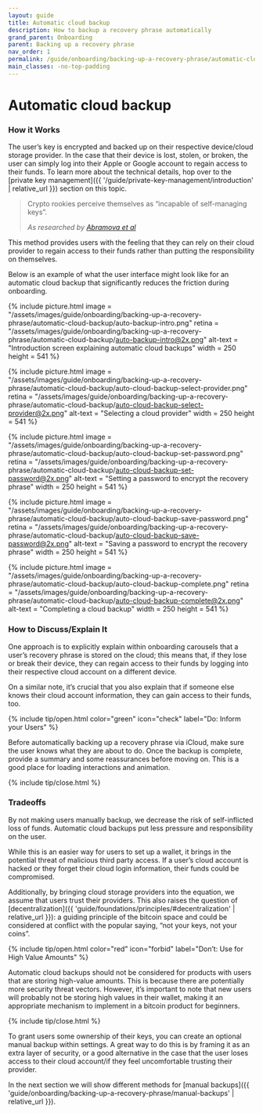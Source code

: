 ```yaml
---
layout: guide
title: Automatic cloud backup
description: How to backup a recovery phrase automatically
grand_parent: Onboarding
parent: Backing up a recovery phrase
nav_order: 1
permalink: /guide/onboarding/backing-up-a-recovery-phrase/automatic-cloud-backup/
main_classes: -no-top-padding
---
```


# Automatic cloud backup

### How it Works

The user’s key is encrypted and backed up on their respective device/cloud storage provider. In the case that their device is lost, stolen, or broken, the user can simply log into their Apple or Google account to regain access to their funds. To learn more about the technical details, hop over to the [private key management]({{ '/guide/private-key-management/introduction' | relative_url }}) section on this topic.

> Crypto rookies perceive themselves as “incapable of self-managing keys”.
>
> <cite>As researched by <a href="https://voskart.de/pdf/u_in_crypto.pdf">Abramova et al</a></cite>

This method provides users with the feeling that they can rely on their cloud provider to regain access to their funds rather than putting the responsibility on themselves.

Below is an example of what the user interface might look like for an automatic cloud backup that significantly reduces the friction during onboarding.

<div class="image-slide-gallery">

{% include picture.html
   image = "/assets/images/guide/onboarding/backing-up-a-recovery-phrase/automatic-cloud-backup/auto-backup-intro.png"
   retina = "/assets/images/guide/onboarding/backing-up-a-recovery-phrase/automatic-cloud-backup/auto-backup-intro@2x.png"
   alt-text = "Introduction screen explaining automatic cloud backups"
   width = 250
   height = 541
%}

{% include picture.html
     image = "/assets/images/guide/onboarding/backing-up-a-recovery-phrase/automatic-cloud-backup/auto-cloud-backup-select-provider.png"
   retina = "/assets/images/guide/onboarding/backing-up-a-recovery-phrase/automatic-cloud-backup/auto-cloud-backup-select-provider@2x.png"
   alt-text = "Selecting a cloud provider"
   width = 250
   height = 541
%}

{% include picture.html
     image = "/assets/images/guide/onboarding/backing-up-a-recovery-phrase/automatic-cloud-backup/auto-cloud-backup-set-password.png"
   retina = "/assets/images/guide/onboarding/backing-up-a-recovery-phrase/automatic-cloud-backup/auto-cloud-backup-set-password@2x.png"
   alt-text = "Setting a password to encrypt the recovery phrase"
   width = 250
   height = 541
%}

{% include picture.html
     image = "/assets/images/guide/onboarding/backing-up-a-recovery-phrase/automatic-cloud-backup/auto-cloud-backup-save-password.png"
   retina = "/assets/images/guide/onboarding/backing-up-a-recovery-phrase/automatic-cloud-backup/auto-cloud-backup-save-password@2x.png"
   alt-text = "Saving a password to encrypt the recovery phrase"
   width = 250
   height = 541
%}

{% include picture.html
   image = "/assets/images/guide/onboarding/backing-up-a-recovery-phrase/automatic-cloud-backup/auto-cloud-backup-complete.png"
   retina = "/assets/images/guide/onboarding/backing-up-a-recovery-phrase/automatic-cloud-backup/auto-cloud-backup-complete@2x.png"
   alt-text = "Completing a cloud backup"
   width = 250
   height = 541
%}

</div>

### How to Discuss/Explain It

One approach is to explicitly explain within onboarding carousels that a user’s recovery phrase is stored on the cloud; this means that, if they lose or break their device, they can regain access to their funds by logging into their respective cloud account on a different device.

On a similar note, it’s crucial that you also explain that if someone else knows their cloud account information, they can gain access to their funds, too.

{% include tip/open.html color="green" icon="check" label="Do: Inform your Users" %}

Before automatically backing up a recovery phrase via iCloud, make sure the user knows what they are about to do. Once the backup is complete, provide a summary and some reassurances before moving on. This is a good place for loading interactions and animation.

{% include tip/close.html %}

### Tradeoffs

By not making users manually backup, we decrease the risk of self-inflicted loss of funds. Automatic cloud backups put less pressure and responsibility on the user.

While this is an easier way for users to set up a wallet, it brings in the potential threat of malicious third party access. If a user’s cloud account is hacked or they forget their cloud login information, their funds could be compromised.

Additionally, by bringing cloud storage providers into the equation, we assume that users trust their providers. This also raises the question of [decentralization]({{ 'guide/foundations/principles/#decentralization' | relative_url }}): a guiding principle of the bitcoin space and could be considered at conflict with the popular saying, “not your keys, not your coins”.

{% include tip/open.html color="red" icon="forbid" label="Don’t: Use for High Value Amounts" %}

Automatic cloud backups should not be considered for products with users that are storing high-value amounts. This is because there are potentially more security threat vectors. However, it’s important to note that new users will probably not be storing high values in their wallet, making it an appropriate mechanism to implement in a bitcoin product for beginners.

{% include tip/close.html %}

To grant users some ownership of their keys, you can create an optional manual backup within settings. A great way to do this is by framing it as an extra layer of security, or a good alternative in the case that the user loses access to their cloud account/if they feel uncomfortable trusting their provider.

In the next section we will show different methods for [manual backups]({{ 'guide/onboarding/backing-up-a-recovery-phrase/manual-backups' | relative_url }}).
